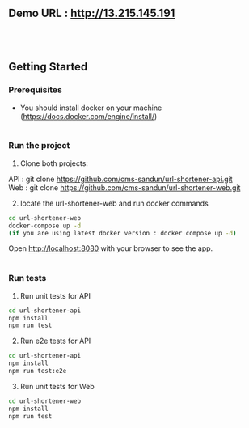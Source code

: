 ## Demo URL : http://13.215.145.191

<br /><br />

## Getting Started

### Prerequisites

- You should install docker on your machine (https://docs.docker.com/engine/install/)<br /><br />

### Run the project

1. Clone both projects:

API : git clone https://github.com/cms-sandun/url-shortener-api.git<br />
Web : git clone https://github.com/cms-sandun/url-shortener-web.git

2. locate the url-shortener-web and run docker commands

```bash
cd url-shortener-web
docker-compose up -d
(if you are using latest docker version : docker compose up -d)
```

Open [http://localhost:8080](http://localhost:8080) with your browser to see the app.<br /><br />

### Run tests

1. Run unit tests for API

```bash
cd url-shortener-api
npm install
npm run test
```

2. Run e2e tests for API

```bash
cd url-shortener-api
npm install
npm run test:e2e
```

3. Run unit tests for Web

```bash
cd url-shortener-web
npm install
npm run test
```
